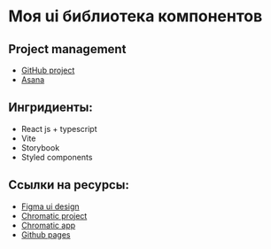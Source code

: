 # Моя ui библиотека компонентов


## Project management
- [GitHub project](https://github.com/users/LumbagoG/projects/1)
- [Asana](https://app.asana.com/0/1204200821295672/timeline)

## Ингридиенты:

-   React js + typescript
-   Vite
-   Storybook
-   Styled components

## Ссылки на ресурсы:

-   [Figma ui design](https://www.figma.com/file/Aq10VUMGoFEoKWoBccdelr/myReactTsLib?node-id=0-1&t=DBCdWMr1eON7Qb1I-0)
-   [Chromatic project](https://www.chromatic.com/library?appId=6405776599109c9529f5c23a)
-   [Chromatic app](https://6405776599109c9529f5c23a-jwdylatwub.chromatic.com/?path=/story)
-   [Github pages](https://lumbagog.github.io/myReactTsLib/)
